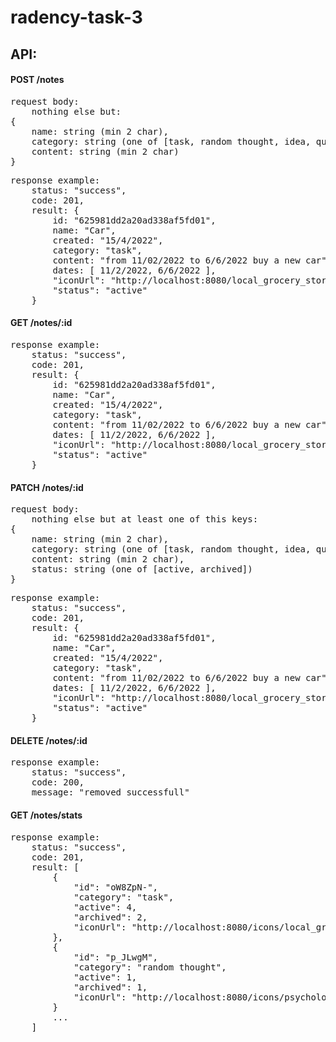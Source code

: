 # radency-task-3

## API:

#### POST /notes

<pre>
request body:
    nothing else but:
{
    name: string (min 2 char),
    category: string (one of [task, random thought, idea, quote]),
    content: string (min 2 char)
}
</pre>

<pre>
response example:
    status: "success",
    code: 201,
    result: {
        id: "625981dd2a20ad338af5fd01",
        name: "Car",
        created: "15/4/2022",
        category: "task",
        content: "from 11/02/2022 to 6/6/2022 buy a new car",
        dates: [ 11/2/2022, 6/6/2022 ],
        "iconUrl": "http://localhost:8080/local_grocery_store.svg",
        "status": "active"
    }
</pre>

#### GET /notes/:id

<pre>
response example:
    status: "success",
    code: 201,
    result: {
        id: "625981dd2a20ad338af5fd01",
        name: "Car",
        created: "15/4/2022",
        category: "task",
        content: "from 11/02/2022 to 6/6/2022 buy a new car",
        dates: [ 11/2/2022, 6/6/2022 ],
        "iconUrl": "http://localhost:8080/local_grocery_store.svg",
        "status": "active"
    }
</pre>

#### PATCH /notes/:id

<pre>
request body:
    nothing else but at least one of this keys:
{
    name: string (min 2 char),
    category: string (one of [task, random thought, idea, quote]),
    content: string (min 2 char),
    status: string (one of [active, archived])
}
</pre>

<pre>
response example:
    status: "success",
    code: 201,
    result: {
        id: "625981dd2a20ad338af5fd01",
        name: "Car",
        created: "15/4/2022",
        category: "task",
        content: "from 11/02/2022 to 6/6/2022 buy a new car",
        dates: [ 11/2/2022, 6/6/2022 ],
        "iconUrl": "http://localhost:8080/local_grocery_store.svg",
        "status": "active"
    }
</pre>

#### DELETE /notes/:id

<pre>
response example:
    status: "success",
    code: 200,
    message: "removed successfull"
</pre>

#### GET /notes/stats

<pre>
response example:
    status: "success",
    code: 201,
    result: [
        {
            "id": "oW8ZpN-",
            "category": "task",
            "active": 4,
            "archived": 2,
            "iconUrl": "http://localhost:8080/icons/local_grocery_store.svg"
        },
        {
            "id": "p_JLwgM",
            "category": "random thought",
            "active": 1,
            "archived": 1,
            "iconUrl": "http://localhost:8080/icons/psychology.svg"
        }
        ...
    ]
</pre>
